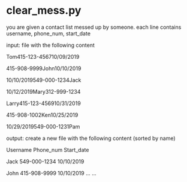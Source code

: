 # clear_mess.py

you are given a contact list messed up by someone. each line contains username, phone_num, start_date
 
input: file with the following content

Tom415-123-456710/09/2019

415-908-9999John10/10/2019

10/10/2019549-000-1234Jack

10/12/2019Mary312-999-1234

Larry415-123-456910/31/2019

415-908-1002Ken10/25/2019

10/29/2019549-000-1231Pam
 
output: create a new file with the following content (sorted by name)

Username Phone_num Start_date

Jack 549-000-1234 10/10/2019

John 415-908-9999 10/10/2019
...
...
